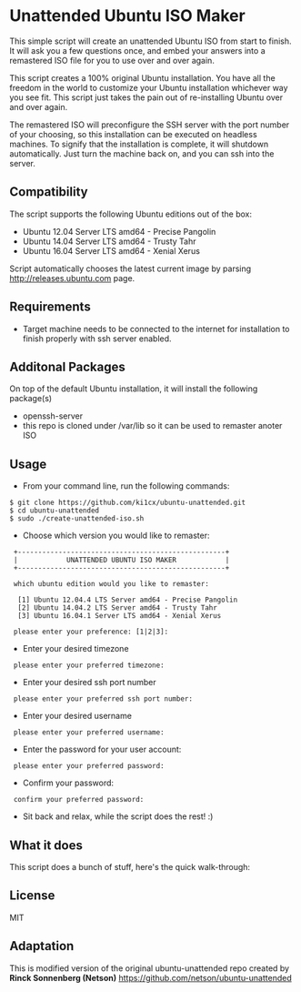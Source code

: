 # Unattended Ubuntu ISO Maker

This simple script will create an unattended Ubuntu ISO from start to finish. It will ask you a few questions once, and embed your answers into a remastered ISO file for you to use over and over again. 

This script creates a 100% original Ubuntu installation. You have all the freedom in the world to customize your Ubuntu installation whichever way you see fit. This script just takes the pain out of re-installing Ubuntu over and over again.

The remastered ISO will preconfigure the SSH server with the port number of your choosing, so this installation can be executed on headless machines. To signify that the installation is complete, it will shutdown automatically. Just turn the machine back on, and you can ssh into the server.

## Compatibility

The script supports the following Ubuntu editions out of the box:

* Ubuntu 12.04 Server LTS amd64 - Precise Pangolin
* Ubuntu 14.04 Server LTS amd64 - Trusty Tahr
* Ubuntu 16.04 Server LTS amd64 - Xenial Xerus

Script automatically chooses the latest current image by parsing http://releases.ubuntu.com page.

## Requirements

* Target machine needs to be connected to the internet for installation to finish properly with ssh server enabled.

## Additonal Packages

On top of the default Ubuntu installation, it will install the following package(s)

- openssh-server
- this repo is cloned under /var/lib so it can be used to remaster anoter ISO

## Usage

* From your command line, run the following commands:

```
$ git clone https://github.com/ki1cx/ubuntu-unattended.git
$ cd ubuntu-unattended
$ sudo ./create-unattended-iso.sh
```

* Choose which version you would like to remaster:

```
 +---------------------------------------------------+
 |            UNATTENDED UBUNTU ISO MAKER            |
 +---------------------------------------------------+

 which ubuntu edition would you like to remaster:

  [1] Ubuntu 12.04.4 LTS Server amd64 - Precise Pangolin
  [2] Ubuntu 14.04.2 LTS Server amd64 - Trusty Tahr
  [3] Ubuntu 16.04.1 Server LTS amd64 - Xenial Xerus

 please enter your preference: [1|2|3]:
```

* Enter your desired timezone

```
 please enter your preferred timezone:
```
* Enter your desired ssh port number

```
 please enter your preferred ssh port number:
```

* Enter your desired username

```
 please enter your preferred username:
```

* Enter the password for your user account:

```
 please enter your preferred password:
```

* Confirm your password:

```
 confirm your preferred password:
```

* Sit back and relax, while the script does the rest! :)

## What it does

This script does a bunch of stuff, here's the quick walk-through:

## License
MIT

## Adaptation

This is modified version of the original ubuntu-unattended repo created by **Rinck Sonnenberg (Netson)**
https://github.com/netson/ubuntu-unattended


